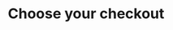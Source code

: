 ---
title: 'Choose your checkout'
breadcrumb_title: "Choose your checkout"
layout: 'block'
meta_title: 'Choose your checkout - MultiSafepay Docs'
meta_description: "Sign up. Build and test your payments integration. Explore our products and services. Use our API Reference, SDKs, and wrappers. Get support."
logo: '/svgs/Payment pages.svg'
short_description: 'Reduce friction and optimize conversion with your checkout.'
weight: 40
---